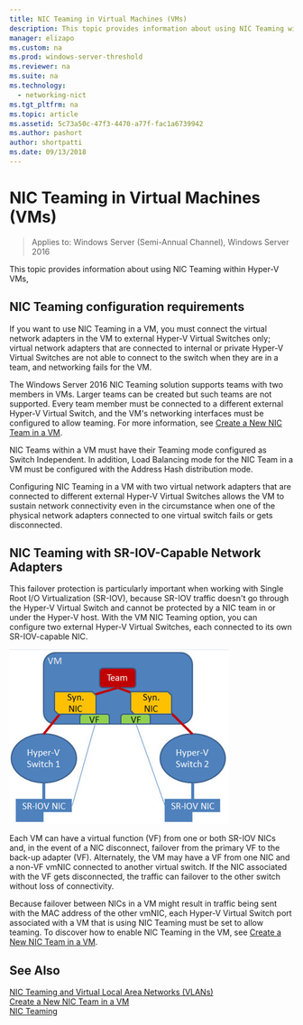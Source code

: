 ```yaml
---
title: NIC Teaming in Virtual Machines (VMs)
description: This topic provides information about using NIC Teaming within Hyper-V VMs in Windows Server 2016.
manager: elizapo
ms.custom: na
ms.prod: windows-server-threshold
ms.reviewer: na
ms.suite: na
ms.technology: 
  - networking-nict
ms.tgt_pltfrm: na
ms.topic: article
ms.assetid: 5c73a50c-47f3-4470-a77f-fac1a6739942
ms.author: pashort
author: shortpatti
ms.date: 09/13/2018
---
```

# NIC Teaming in Virtual Machines (VMs)

>Applies to: Windows Server (Semi-Annual Channel), Windows Server 2016

This topic provides information about using NIC Teaming within Hyper-V VMs,  
  
## NIC Teaming configuration requirements  
If you want to use NIC Teaming in a VM, you must connect the virtual network adapters in the VM to external Hyper-V Virtual Switches only; virtual network adapters that are connected to internal or private Hyper-V Virtual Switches are not able to connect to the switch when they are in a team, and networking fails for the VM.  
  
The  Windows Server 2016 NIC Teaming solution supports teams with two members in VMs. Larger teams can be created but such teams are not supported.  Every team member must be connected to a different external Hyper-V Virtual Switch, and the VM's networking interfaces must be configured to allow teaming. For more information, see [Create a New NIC Team in a VM](../../technologies/nic-teaming/../../technologies/nic-teaming/Create-a-New-NIC-Team-in-a-VM.md).  
  
NIC Teams within a VM must have their Teaming mode configured as Switch Independent.  In addition, Load Balancing mode for the NIC Team in a VM must be configured with the Address Hash distribution mode.  
  
Configuring NIC Teaming in a VM with two virtual network adapters that are connected to different external Hyper-V Virtual Switches allows the VM to sustain network connectivity even in the circumstance when one of the physical network adapters connected to one virtual switch fails or gets disconnected.  
  
## NIC Teaming with SR-IOV-Capable Network Adapters  
This failover protection is particularly important when working with Single Root I/O Virtualization (SR-IOV), because SR-IOV traffic doesn't go through the Hyper-V Virtual Switch and cannot be protected by a NIC team in or under the Hyper-V host. With the VM NIC Teaming option, you can configure two external Hyper-V Virtual Switches, each connected to its own SR-IOV-capable NIC.  
  
![NIC Teaming with SR-IOV-Capable Network Adapters](../../media/NIC-Teaming-in-Virtual-Machines--VMs-/nict_in_vm.jpg)  
  
Each VM can have a virtual function (VF) from one or both SR-IOV NICs and, in the event of a NIC disconnect, failover from the primary VF to the back-up adapter (VF). Alternately, the VM may have a VF from one NIC and a non-VF vmNIC connected to another virtual switch. If the NIC associated with the VF gets disconnected, the traffic can failover to the other switch without loss of connectivity.  
  
Because failover between NICs in a VM might result in traffic being sent with the MAC address of the other vmNIC, each Hyper-V Virtual Switch port associated with a VM that is using NIC Teaming must be set to allow teaming. To discover how to enable NIC Teaming in the VM, see [Create a New NIC Team in a VM](../../technologies/nic-teaming/../../technologies/nic-teaming/Create-a-New-NIC-Team-in-a-VM.md).  
  
## See Also  
[NIC Teaming and Virtual Local Area Networks &#40;VLANs&#41;](NIC-Teaming-and-Virtual-Local-Area-Networks--VLANs-.md)  
[Create a New NIC Team in a VM](../../technologies/nic-teaming/../../technologies/nic-teaming/Create-a-New-NIC-Team-in-a-VM.md)  
[NIC Teaming](NIC-Teaming.md)  
  

